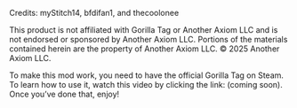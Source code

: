 Credits: myStitch14, bfdifan1, and thecoolonee

This product is not affiliated with Gorilla Tag or Another Axiom LLC and is not endorsed or sponsored by Another Axiom LLC. Portions of the materials contained herein are the property of Another Axiom LLC. © 2025 Another Axiom LLC.

To make this mod work, you need to have the official Gorilla Tag on Steam. To learn how to use it, watch this video by clicking the link: (coming soon). Once you’ve done that, enjoy!
